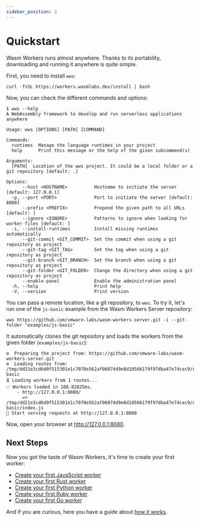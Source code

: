```yaml
---
sidebar_position: 2
---
```


# Quickstart

Wasm Workers runs almost anywhere. Thanks to its portability, downloading and running it anywhere is quite simple.

First, you need to install `wws`:

```shell-session
curl -fsSL https://workers.wasmlabs.dev/install | bash
```

Now, you can check the different commands and options:

```shell-session
$ wws --help
A WebAssembly framework to develop and run serverless applications anywhere

Usage: wws [OPTIONS] [PATH] [COMMAND]

Commands:
  runtimes  Manage the language runtimes in your project
  help      Print this message or the help of the given subcommand(s)

Arguments:
  [PATH]  Location of the wws project. It could be a local folder or a git repository [default: .]

Options:
      --host <HOSTNAME>          Hostname to initiate the server [default: 127.0.0.1]
  -p, --port <PORT>              Port to initiate the server [default: 8080]
      --prefix <PREFIX>          Prepend the given path to all URLs [default: ]
      --ignore <IGNORE>          Patterns to ignore when looking for worker files [default: ]
  -i, --install-runtimes         Install missing runtimes automatically
      --git-commit <GIT_COMMIT>  Set the commit when using a git repository as project
      --git-tag <GIT_TAG>        Set the tag when using a git repository as project
      --git-branch <GIT_BRANCH>  Set the branch when using a git repository as project
      --git-folder <GIT_FOLDER>  Change the directory when using a git repository as project
      --enable-panel             Enable the administration panel
  -h, --help                     Print help
  -V, --version                  Print version
```

You can pass a remote location, like a git repository, to `wws`. To try it, let's run one of the `js-basic` example from the Wasm Workers Server repository:

```shell-session
wws https://github.com/vmware-labs/wasm-workers-server.git -i --git-folder "examples/js-basic"
```

It automatically clones the git repository and loads the workers from the given folder (`examples/js-basic`):

```shell-session
⚙️  Preparing the project from: https://github.com/vmware-labs/wasm-workers-server.git
⚙️  Loading routes from: /tmp/dd21e3cd6d0f515301e1c7070e562af06074d9e8d10566179f97dba47e74cec9/examples/js-basic
⏳ Loading workers from 1 routes...
✅ Workers loaded in 108.82825ms.
    - http://127.0.0.1:8080/
      => /tmp/dd21e3cd6d0f515301e1c7070e562af06074d9e8d10566179f97dba47e74cec9/examples/js-basic/index.js
🚀 Start serving requests at http://127.0.0.1:8080
```

Now, open your browser at <http://127.0.0.1:8080>.

## Next Steps

Now you got the taste of Wasm Workers, it's time to create your first worker:

* [Create your first JavaScript worker](../languages/javascript.md)
* [Create your first Rust worker](../languages/rust.md)
* [Create your first Python worker](../languages/python.md)
* [Create your first Ruby worker](../languages/ruby.md)
* [Create your first Go worker](../languages/go.md)

And if you are curious, here you have a guide about [how it works](./how-it-works.md).
